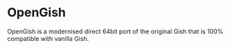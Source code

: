 # OpenGish
OpenGish is a modernised direct 64bit port of the original Gish that is 100% compatible with vanilla Gish.
